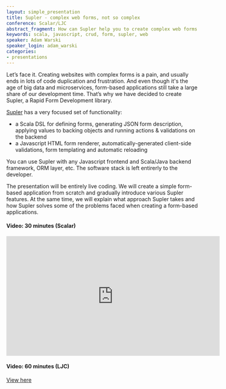 ```yaml
---
layout: simple_presentation
title: Supler - complex web forms, not so complex
conference: Scalar/LJC
abstract_fragment: How can Supler help you to create complex web forms rapidly? 
keywords: scala, javascript, crud, form, supler, web
speaker: Adam Warski
speaker_login: adam_warski
categories:
- presentations
---
```


Let’s face it. Creating websites with complex forms is a pain, and usually ends in lots of code duplication and frustration. And even though it's the age of big data and microservices, form-based applications still take a large share of our development time. That’s why we have decided to create Supler, a Rapid Form Development library.

[Supler](https://github.com/softwaremill/supler) has a very focused set of functionality:

* a Scala DSL for defining forms, generating JSON form description, applying values to backing objects and running actions & validations on the backend
* a Javascript HTML form renderer, automatically-generated client-side validations, form templating and automatic reloading

You can use Supler with any Javascript frontend and Scala/Java backend framework, ORM layer, etc. The software stack is left entirerly to the developer.

The presentation will be entirely live coding. We will create a simple form-based application from scratch and gradually introduce various Supler features. At the same time, we will explain what approach Supler takes and how Supler solves some of the problems faced when creating a form-based applications.

<h4>Video: 30 minutes (Scalar)</h4>

<iframe width="560" height="315" src="https://www.youtube.com/embed/ex9H_pHdFZ4?list=PL8NC5lCgGs6N5_mHAx9LjOO1NBEADQ4cP" frameborder="0" allowfullscreen></iframe>

<h4>Video: 60 minutes (LJC)</h4>

<a href="https://skillsmatter.com/skillscasts/6342-supler-complex-web-forms-not-so-complex#video">View here</a>